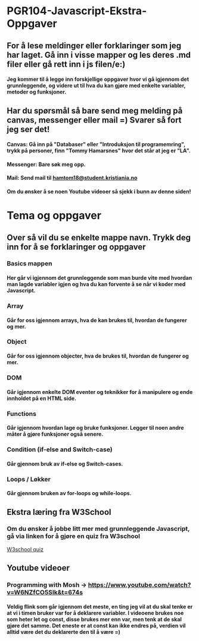 # PGR104-Javascript-Ekstra-Oppgaver

## For å lese meldinger eller forklaringer som jeg har laget. Gå inn i visse mapper og les deres .md filer eller gå rett inn i js filen/e:)

#### Jeg kommer til å legge inn forskjellige oppgaver hvor vi gå igjennom det grunnleggende, og videre ut til hva du kan gjøre med enkelte variabler, metoder og funksjoner.

## Har du spørsmål så bare send meg melding på canvas, messenger eller mail =) Svarer så fort jeg ser det!
#### Canvas: Gå inn på "Databaser" eller "Introduksjon til programemring", trykk på personer, finn "Tommy Hamarsnes" hvor det står at jeg er "LA".
#### Messenger: Bare søk meg opp.
#### Mail: Send mail til hamtom18@student.kristiania.no 

#### Om du ønsker å se noen Youtube videoer så sjekk i bunn av denne siden!

# Tema og oppgaver
## Over så vil du se enkelte mappe navn. Trykk deg inn for å se forklaringer og oppgaver

### Basics mappen 
#### Her går vi igjennom det grunnleggende som man burde vite med hvordan man lagde variabler igjen og hva du kan forvente å se når vi koder med Javascript.

### Array 
#### Går for oss igjennom arrays, hva de kan brukes til, hvordan de fungerer og mer.

### Object 
#### Går for oss igjennom objecter, hva de brukes til, hvordan de fungerer og mer.

### DOM
#### Går igjennom enkelte DOM eventer og teknikker for å manipulere og ende innholdet på en HTML side.

### Functions 
#### Går igjennom hvordan lage og bruke funksjoner. Legger til noen andre måter å gjøre funksjoner også senere.

### Condition (if-else and Switch-case)
#### Går gjennom bruk av if-else og Switch-cases.

### Loops / Løkker
#### Går gjennom bruken av for-loops og while-loops.


## Ekstra læring fra W3School
### Om du ønsker å jobbe litt mer med grunnleggende Javascript, gå via linken for å gjøre en quiz fra W3school
[W3school quiz](https://www.w3schools.com/js/js_quiz.asp)


## Youtube videoer
### Programming with Mosh -> https://www.youtube.com/watch?v=W6NZfCO5SIk&t=674s
#### Veldig flink som går igjennom det meste, en ting jeg vil at du skal tenke er at vi i timen bruker var for å deklarere variabler. I videoene brukes noe som heter let og const, disse brukes mer enn var, men tenk at de skal gjøre det samme. Det eneste er at const kan ikke endres på, verdien vil alltid være det du deklarerte den til å være =) 